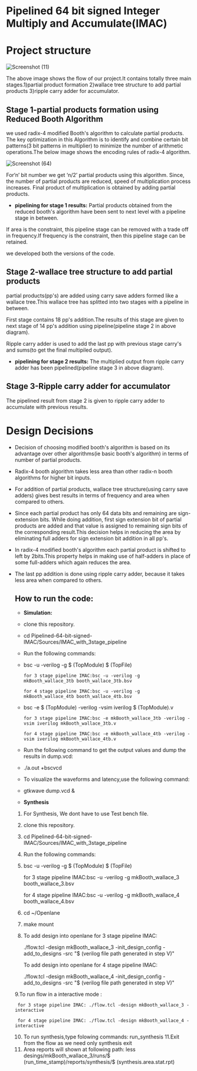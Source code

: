 # Pipelined 64 bit signed Integer Multiply and Accumulate(IMAC)

# Project structure
![Screenshot (11)](https://github.com/kakarlahimabindu/64-bit-signed-MAC/assets/153276932/9440e864-b444-4152-99dc-224b536d8b1c)

The above image shows the flow of our project.It contains totally three main stages.1)partial product formation 2)wallace tree structure to add partial products 3)ripple carry adder for accumulator.
## Stage 1-partial products formation using Reduced Booth Algorithm
we used radix-4 modified Booth's algorithm to calculate partial products.
The key optimization in this Algorithm is to identify and combine certain bit patterns(3 bit patterns in multiplier) to minimize the number of arithmetic operations.The below image shows the encoding rules of radix-4 algorithm.

![Screenshot (64)](https://github.com/kakarlahimabindu/64-bit-signed-MAC/assets/153276932/c5d4c4bf-e93a-4721-8a92-d818a3205cbc)

For‘n’ bit number we get ‘n/2’ partial products using this algorithm. Since, the number of partial products are reduced, speed of multiplication process increases. 
Final product of multiplication is obtained by adding partial products.

* **pipelining for stage 1 results:**
Partial products obtained from the reduced booth's algorithm have been sent to next level with a pipeline stage in between.

If area is the constraint, this pipeline stage can be removed with a trade off in frequency.If frequency is the constraint, then this pipeline stage can be retained.

we developed both the versions of the code.
## Stage 2-wallace tree structure to add partial products
partial products(pp's) are added using carry save adders formed like a wallace tree.This wallace tree has splitted into two stages with a pipeline in between.

First stage contains 18 pp's addition.The results of this stage are given to next stage of 14 pp's addition using pipeline(pipeline stage 2 in above diagram).

Ripple carry adder is used to add the last pp with previous stage carry's and sums(to get the final multipiled output).

* **pipelining for stage 2 results:**
The multiplied output from ripple carry adder has been pipelined(pipeline stage 3 in above diagram).
## Stage 3-Ripple carry adder for accumulator
The pipelined result from stage 2 is given to ripple carry adder to accumulate with previous results.
# Design Decisions
- Decision of choosing modified booth's algorithm is based on its advantage over other algorithms(ie basic booth's algorithm) in terms of number of partial products.

+ Radix-4 booth algorithm takes less area than other radix-n booth algorithms for higher bit inputs.

* For addition of partial products, wallace tree structure(using carry save adders) gives best results in terms of frequency and area when compared to others.

* Since each partial product has only 64 data bits and remaining are sign-extension bits. While doing addition, first sign extension bit of partial products are added and that value is assigned to remaining sign bits of the corresponding result.This decision helps in reducing the area by eliminating full adders for sign extension bit addition in all pp's.

* In radix-4 modified booth's algorithm each partial product is shifted to left by 2bits.This property helps in making use of half-adders in place of some full-adders which again reduces the area.

* The last pp addition is done using ripple carry adder, because it takes less area when compared to others.

  ## How to run the code:
  * **Simulation:**
  * clone this repository.
  * cd Pipelined-64-bit-signed-IMAC/Sources/IMAC_with_3stage_pipeline
  * Run the following commands:
  * bsc -u -verilog -g $ (TopModule) $ (TopFile)
    
        for 3 stage pipeline IMAC:bsc -u -verilog -g mkBooth_wallace_3tb booth_wallace_3tb.bsv
    
        for 4 stage pipeline IMAC:bsc -u -verilog -g mkBooth_wallace_4tb booth_wallace_4tb.bsv
  * bsc -e $ (TopModule) -verilog -vsim iverilog $ (TopModule).v
    
        for 3 stage pipeline IMAC:bsc -e mkBooth_wallace_3tb -verilog -vsim iverilog mkBooth_wallace_3tb.v
    
        for 4 stage pipeline IMAC:bsc -e mkBooth_wallace_4tb -verilog -vsim iverilog mkBooth_wallace_4tb.v
  * Run the following command to get the output values and dump the results in dump.vcd:
  * ./a.out +bscvcd
  * To visualize the waveforms and latency,use the following command:
  * gtkwave dump.vcd &
    
  * **Synthesis**
  1. For Synthesis, We dont have to use Test bench file.
  2. clone this repository.
  3. cd Pipelined-64-bit-signed-IMAC/Sources/IMAC_with_3stage_pipeline
  4. Run the following commands:
  5. bsc -u -verilog -g $ (TopModule) $ (TopFile)
    
        for 3 stage pipeline IMAC:bsc -u -verilog -g mkBooth_wallace_3 booth_wallace_3.bsv
    
        for 4 stage pipeline IMAC:bsc -u -verilog -g mkBooth_wallace_4 booth_wallace_4.bsv
  6. cd ~/Openlane
  7. make mount
  8. To add design into openlane for 3 stage pipeline IMAC:

     ./flow.tcl -design mkBooth_wallace_3 -init_design_config -add_to_designs -src "$ (verilog file path generated in step V)"
     
     To add design into openlane for 4 stage pipeline IMAC:

     ./flow.tcl -design mkBooth_wallace_4 -init_design_config -add_to_designs -src "$ (verilog file path generated in step V)"
     
  9.To run flow in a interactive mode :

       for 3 stage pipeline IMAC: ./flow.tcl -design mkBooth_wallace_3 -interactive
     
       for 4 stage pipeline IMAC: ./flow.tcl -design mkBooth_wallace_4 -interactive
  10. To run synthesis,type folowing commands:
       run_synthesis
  11.Exit from the flow as we need only synthesis
       exit
  12. Area reports will shown at following path:
       less desings/mkBooth_wallace_3/runs/$ (run_time_stamp)/reports/synthesis/$ (synthesis.area.stat.rpt)
     
       
     


                                                                              

